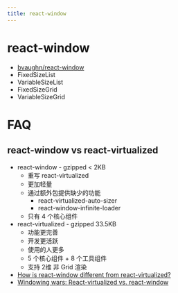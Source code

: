 ```yaml
---
title: react-window
---
```


# react-window

- [bvaughn/react-window](https://github.com/bvaughn/react-window)
- FixedSizeList
- VariableSizeList
- FixedSizeGrid
- VariableSizeGrid

# FAQ

## react-window vs react-virtualized

- react-window - gzipped < 2KB
  - 重写 react-virtualized
  - 更加轻量
  - 通过额外包提供缺少的功能
    - react-virtualized-auto-sizer
    - react-window-infinite-loader
  - 只有 4 个核心组件
- react-virtualized - gzipped 33.5KB
  - 功能更完善
  - 开发更活跃
  - 使用的人更多
  - 5 个核心组件 + 8 个工具组件
  - 支持 2维 非 Grid 渲染
- [How is react-window different from react-virtualized?](https://github.com/bvaughn/react-window#how-is-react-window-different-from-react-virtualized)
- [Windowing wars: React-virtualized vs. react-window](https://blog.logrocket.com/windowing-wars-react-virtualized-vs-react-window)

